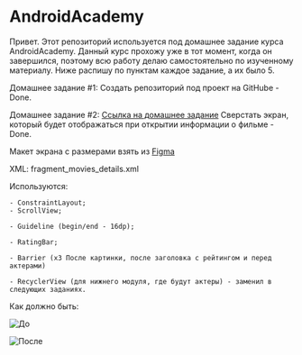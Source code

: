 # AndroidAcademy
Привет. Этот репозиторий используется под домашнее задание курса AndroidAcademy. Данный курс прохожу
уже в тот момент, когда он завершился, поэтому всю работу делаю самостоятельно по изученному материалу.
Ниже распишу по пунктам каждое задание, а их было 5.

Домашнее задание #1:
Создать репозиторий под проект на GitHube - Done.

Домашнее задание #2:
[Ссылка на домашнее задание](https://docs.google.com/document/d/e/2PACX-1vQ0axff0WGoR9pgNA-QnYHQFy_Vc6yzqTjPNesRIpEYY89p3OzBqd0SJVgQxHJ7isxxjL2hXWo8_8Fp/pub)
Сверстать экран, который будет отображаться при открытии информации о фильме - Done.

Макет экрана с размерами взять из [Figma](https://www.figma.com/file/p3e0HZexHmxwQaN9NcwAD9/Android-Academy?node-id=0%3A72)

XML: fragment_movies_details.xml

Используются:

    - ConstraintLayout;
    - ScrollView;

    - Guideline (begin/end - 16dp);

    - RatingBar;

    - Barrier (x3 После картинки, после заголовка с рейтингом и перед актерами)

    - RecyclerView (для нижнего модуля, где будут актеры) - заменил в следующих заданиях.

Как должно быть:

![До](https://github.com/Semyon-Ivakaev/AndroidAcademy/tree/master/readme_image/homework1.png)

![После](https://github.com/Semyon-Ivakaev/AndroidAcademy/tree/master/readme_image/homework1_done.png)

